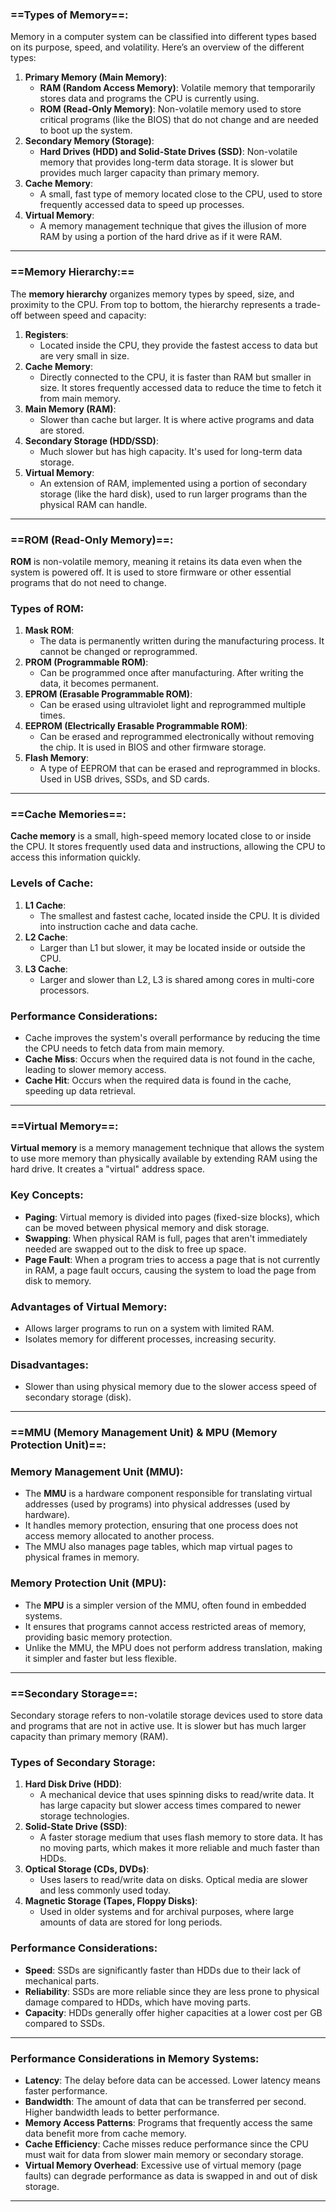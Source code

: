 

### **==Types of Memory==:**

Memory in a computer system can be classified into different types based on its purpose, speed, and volatility. Here’s an overview of the different types:

1. **Primary Memory (Main Memory)**:
    - **RAM (Random Access Memory)**: Volatile memory that temporarily stores data and programs the CPU is currently using.
    - **ROM (Read-Only Memory)**: Non-volatile memory used to store critical programs (like the BIOS) that do not change and are needed to boot up the system.
2. **Secondary Memory (Storage)**:
    - **Hard Drives (HDD) and Solid-State Drives (SSD)**: Non-volatile memory that provides long-term data storage. It is slower but provides much larger capacity than primary memory.
3. **Cache Memory**:
    - A small, fast type of memory located close to the CPU, used to store frequently accessed data to speed up processes.
4. **Virtual Memory**:
    - A memory management technique that gives the illusion of more RAM by using a portion of the hard drive as if it were RAM.

---

### **==Memory Hierarchy:==**

The **memory hierarchy** organizes memory types by speed, size, and proximity to the CPU. From top to bottom, the hierarchy represents a trade-off between speed and capacity:

1. **Registers**:
    - Located inside the CPU, they provide the fastest access to data but are very small in size.
2. **Cache Memory**:
    - Directly connected to the CPU, it is faster than RAM but smaller in size. It stores frequently accessed data to reduce the time to fetch it from main memory.
3. **Main Memory (RAM)**:
    - Slower than cache but larger. It is where active programs and data are stored.
4. **Secondary Storage (HDD/SSD)**:
    - Much slower but has high capacity. It's used for long-term data storage.
5. **Virtual Memory**:
    - An extension of RAM, implemented using a portion of secondary storage (like the hard disk), used to run larger programs than the physical RAM can handle.

---

### **==ROM (Read-Only Memory)==**:

**ROM** is non-volatile memory, meaning it retains its data even when the system is powered off. It is used to store firmware or other essential programs that do not need to change.

### **Types of ROM**:

1. **Mask ROM**:
    - The data is permanently written during the manufacturing process. It cannot be changed or reprogrammed.
2. **PROM (Programmable ROM)**:
    - Can be programmed once after manufacturing. After writing the data, it becomes permanent.
3. **EPROM (Erasable Programmable ROM)**:
    - Can be erased using ultraviolet light and reprogrammed multiple times.
4. **EEPROM (Electrically Erasable Programmable ROM)**:
    - Can be erased and reprogrammed electronically without removing the chip. It is used in BIOS and other firmware storage.
5. **Flash Memory**:
    - A type of EEPROM that can be erased and reprogrammed in blocks. Used in USB drives, SSDs, and SD cards.

---

### **==Cache Memories==**:

**Cache memory** is a small, high-speed memory located close to or inside the CPU. It stores frequently used data and instructions, allowing the CPU to access this information quickly.

### **Levels of Cache**:

1. **L1 Cache**:
    - The smallest and fastest cache, located inside the CPU. It is divided into instruction cache and data cache.
2. **L2 Cache**:
    - Larger than L1 but slower, it may be located inside or outside the CPU.
3. **L3 Cache**:
    - Larger and slower than L2, L3 is shared among cores in multi-core processors.

### **Performance Considerations**:

- Cache improves the system's overall performance by reducing the time the CPU needs to fetch data from main memory.
- **Cache Miss**: Occurs when the required data is not found in the cache, leading to slower memory access.
- **Cache Hit**: Occurs when the required data is found in the cache, speeding up data retrieval.

---

### **==Virtual Memory==**:

**Virtual memory** is a memory management technique that allows the system to use more memory than physically available by extending RAM using the hard drive. It creates a "virtual" address space.

### Key Concepts:

- **Paging**: Virtual memory is divided into pages (fixed-size blocks), which can be moved between physical memory and disk storage.
- **Swapping**: When physical RAM is full, pages that aren't immediately needed are swapped out to the disk to free up space.
- **Page Fault**: When a program tries to access a page that is not currently in RAM, a page fault occurs, causing the system to load the page from disk to memory.

### Advantages of Virtual Memory:

- Allows larger programs to run on a system with limited RAM.
- Isolates memory for different processes, increasing security.

### Disadvantages:

- Slower than using physical memory due to the slower access speed of secondary storage (disk).

---

### **==MMU (Memory Management Unit) & MPU (Memory Protection Unit)==**:

### **Memory Management Unit (MMU)**:

- The **MMU** is a hardware component responsible for translating virtual addresses (used by programs) into physical addresses (used by hardware).
- It handles memory protection, ensuring that one process does not access memory allocated to another process.
- The MMU also manages page tables, which map virtual pages to physical frames in memory.

### **Memory Protection Unit (MPU)**:

- The **MPU** is a simpler version of the MMU, often found in embedded systems.
- It ensures that programs cannot access restricted areas of memory, providing basic memory protection.
- Unlike the MMU, the MPU does not perform address translation, making it simpler and faster but less flexible.

---

### **==Secondary Storage==**:

Secondary storage refers to non-volatile storage devices used to store data and programs that are not in active use. It is slower but has much larger capacity than primary memory (RAM).

### **Types of Secondary Storage**:

1. **Hard Disk Drive (HDD)**:
    - A mechanical device that uses spinning disks to read/write data. It has large capacity but slower access times compared to newer storage technologies.
2. **Solid-State Drive (SSD)**:
    - A faster storage medium that uses flash memory to store data. It has no moving parts, which makes it more reliable and much faster than HDDs.
3. **Optical Storage (CDs, DVDs)**:
    - Uses lasers to read/write data on disks. Optical media are slower and less commonly used today.
4. **Magnetic Storage (Tapes, Floppy Disks)**:
    - Used in older systems and for archival purposes, where large amounts of data are stored for long periods.

### **Performance Considerations**:

- **Speed**: SSDs are significantly faster than HDDs due to their lack of mechanical parts.
- **Reliability**: SSDs are more reliable since they are less prone to physical damage compared to HDDs, which have moving parts.
- **Capacity**: HDDs generally offer higher capacities at a lower cost per GB compared to SSDs.

---

### **Performance Considerations in Memory Systems**:

- **Latency**: The delay before data can be accessed. Lower latency means faster performance.
- **Bandwidth**: The amount of data that can be transferred per second. Higher bandwidth leads to better performance.
- **Memory Access Patterns**: Programs that frequently access the same data benefit more from cache memory.
- **Cache Efficiency**: Cache misses reduce performance since the CPU must wait for data from slower main memory or secondary storage.
- **Virtual Memory Overhead**: Excessive use of virtual memory (page faults) can degrade performance as data is swapped in and out of disk storage.

---
